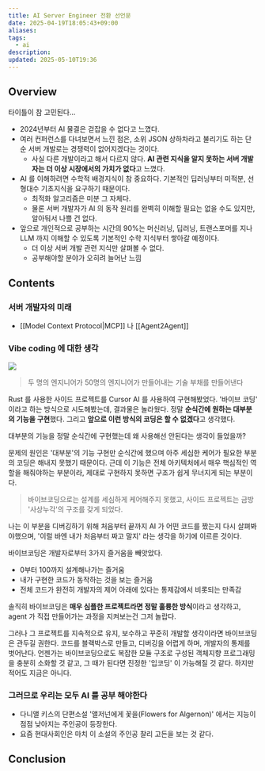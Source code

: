 ```yaml
---
title: AI Server Engineer 전환 선언문
date: 2025-04-19T18:05:43+09:00
aliases: 
tags:
  - ai
description: 
updated: 2025-05-10T19:36
---
```


## Overview

타이틀이 참 고민된다...

- 2024년부터 AI 물결은 걷잡을 수 없다고 느꼈다.
- 여러 컨퍼런스를 다녀보면서 느낀 점은, 소위 JSON 상하차라고 불리기도 하는 단순 서버 개발로는 경쟁력이 없어지겠다는 것이다.
    - 사실 다른 개발이라고 해서 다르지 않다. **AI 관련 지식을 알지 못하는 서버 개발자는 더 이상 시장에서의 가치가 없다**고 느꼈다.
- AI 를 이해하려면 수학적 배경지식이 참 중요하다. 기본적인 딥러닝부터 미적분, 선형대수 기초지식을 요구하기 때문이다.
    - 최적화 알고리즘은 미분 그 자체다.
    - 물론 서버 개발자가 AI 의 동작 원리를 완벽히 이해할 필요는 없을 수도 있지만, 알아둬서 나쁠 건 없다.
- 앞으로 개인적으로 공부하는 시간의 90%는 머신러닝, 딥러닝, 트랜스포머를 지나 LLM 까지 이해할 수 있도록 기본적인 수학 지식부터 쌓아갈 예정이다.
    - 더 이상 서버 개발 관련 지식만 살펴볼 수 없다.
    - 공부해야할 분야가 오히려 늘어난 느낌

## Contents

### 서버 개발자의 미래

- [[Model Context Protocol|MCP]] 나 [[Agent2Agent]]

### Vibe coding 에 대한 생각

![](https://i.imgur.com/V1Ha3yT.png)

> 두 명의 엔지니어가 50명의 엔지니어가 만들어내는 기술 부채를 만들어낸다

Rust 를 사용한 사이드 프로젝트를 Cursor AI 를 사용하여 구현해봤었다. '바이브 코딩' 이라고 하는 방식으로 시도해봤는데, 결과물은 놀라웠다. 정말 **순식간에 원하는 대부분의 기능을 구현**했다. 그리고 **앞으로 이런 방식의 코딩은 할 수 없겠다**고 생각했다.

대부분의 기능을 정말 순식간에 구현했는데 왜 사용해선 안된다는 생각이 들었을까?

문제의 원인은 '대부분'의 기능 구현만 순식간에 했으며 아주 세심한 케어가 필요한 부분의 코딩은 해내지 못했기 때문이다. 근데 이 기능은 전체 아키텍처에서 매우 핵심적인 역할을 해줘야하는 부분이라, 제대로 구현하지 못하면 구조가 쉽게 무너지게 되는 부분이다.

> 바이브코딩으로는 설계를 세심하게 케어해주지 못했고, 사이드 프로젝트는 금방 '사상누각'의 구조를 갖게 되었다.

나는 이 부분을 디버깅하기 위해 처음부터 끝까지 AI 가 어떤 코드를 짰는지 다시 살펴봐야했으며, '이럴 바엔 내가 처음부터 짜고 말지' 라는 생각을 하기에 이르른 것이다.

바이브코딩은 개발자로부터 3가지 즐거움을 빼앗았다.

- 0부터 100까지 설계해나가는 즐거움
- 내가 구현한 코드가 동작하는 것을 보는 즐거움
- 전체 코드가 완전히 개발자의 제어 아래에 있다는 통제감에서 비롯되는 만족감

솔직히 바이브코딩은 **매우 심플한 프로젝트라면 정말 훌륭한 방식**이라고 생각하고, agent 가 직접 만들어가는 과정을 지켜보는건 그저 놀랍다.

그러나 그 프로젝트를 지속적으로 유지, 보수하고 꾸준히 개발할 생각이라면 바이브코딩은 관두길 권한다. 코드를 블랙박스로 만들고, 디버깅을 어렵게 하며, 개발자의 통제를 벗어난다. 언젠가는 바이브코딩으로도 복잡한 모듈 구조로 구성된 객체지향 프로그래밍을 충분히 소화할 것 같고, 그 때가 된다면 진정한 '입코딩' 이 가능해질 것 같다. 하지만 적어도 지금은 아니다.

### 그러므로 우리는 모두 AI 를 공부 해야한다

- 다니앨 키스의 단편소설 '앨저넌에게 꽃을(Flowers for Algernon)' 에서는 지능이 점점 낮아지는 주인공이 등장한다.
- 요즘 현대사회인은 마치 이 소설의 주인공 찰리 고든을 보는 것 같다.

## Conclusion
